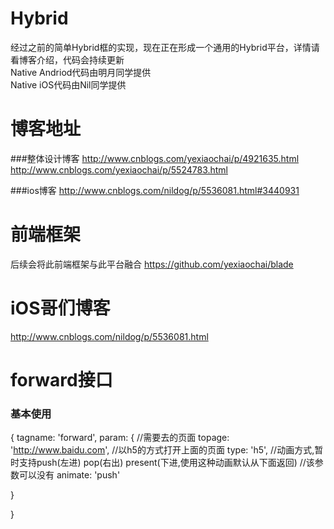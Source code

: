 # Hybrid
经过之前的简单Hybrid框的实现，现在正在形成一个通用的Hybrid平台，详情请看博客介绍，代码会持续更新<br/>
Native Andriod代码由明月同学提供<br/>
Native iOS代码由Nil同学提供<br/>

# 博客地址

###整体设计博客
http://www.cnblogs.com/yexiaochai/p/4921635.html<br/>
http://www.cnblogs.com/yexiaochai/p/5524783.html



###ios博客
http://www.cnblogs.com/nildog/p/5536081.html#3440931



# 前端框架
后续会将此前端框架与此平台融合
https://github.com/yexiaochai/blade


# iOS哥们博客
http://www.cnblogs.com/nildog/p/5536081.html

# forward接口

### 基本使用
{
  tagname: 'forward',
  param: {
    //需要去的页面
    topage: 'http://www.baidu.com',
    //以h5的方式打开上面的页面
    type: 'h5',
    //动画方式,暂时支持push(左进) pop(右出) present(下进,使用这种动画默认从下面返回)
    //该参数可以没有
    animate: 'push'

  }

}


